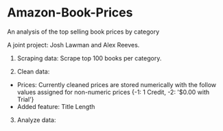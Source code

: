 # Amazon-Book-Prices
An analysis of the top selling book prices by category

A joint project: Josh Lawman and Alex Reeves.

1. Scraping data:
Scrape top 100 books per category.

2. Clean data:
- Prices: Currently cleaned prices are stored numerically with the follow values assigned for non-numeric prices {-1: 1 Credit, -2: '$0.00 with Trial'}
- Added feature: Title Length

3. Analyze data:
